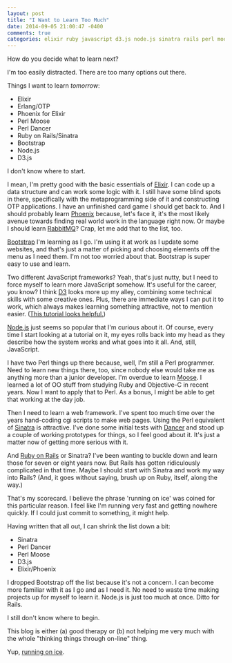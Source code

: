 ```yaml
---
layout: post
title: "I Want to Learn Too Much"
date: 2014-09-05 21:00:47 -0400
comments: true
categories: elixir ruby javascript d3.js node.js sinatra rails perl moose dancer erlang otp
---
```

How do you decide what to learn next?  

I'm too easily distracted. There are too many options out there.

Things I want to learn _tomorrow_:

* Elixir
* Erlang/OTP
* Phoenix for Elixir
* Perl Moose
* Perl Dancer
* Ruby on Rails/Sinatra
* Bootstrap
* Node.js
* D3.js

I don't know where to start.

I mean, I'm pretty good with the basic essentials of [Elixir](http://elixir-lang.org).  I can code up a data structure and can work some logic with it.  I still have some blind spots in there, specifically with the metaprogramming side of it and constructing OTP applications.  I have an unfinished card game I should get back to.  And I should probably learn [Phoenix](https://github.com/phoenixframework/phoenix) because, let's face it, it's the most likely avenue towards finding real world work in the language right now.  Or maybe I should learn [RabbitMQ](http://www.rabbitmq.com)?  Crap, let me add that to the list, too.

[Bootstrap](http://getbootstrap.com) I'm learning as I go.  I'm using it at work as I update some websites, and that's just a matter of picking and choosing elements off the menu as I need them. I'm not too worried about that.  Bootstrap is super easy to use and learn.

Two different JavaScript frameworks? Yeah, that's just nutty, but I need to force myself to learn more JavaScript somehow.  It's useful for the career, you know?  I think [D3](http://d3js.org) looks more up my alley, combining some technical skills with some creative ones. Plus, there are immediate ways I can put it to work, which always makes learning something attractive, not to mention easier. ([This tutorial looks helpful.](http://alignedleft.com/tutorials/d3/about))

[Node.js](http://nodejs.org) just seems so popular that I'm curious about it.  Of course, every time I start looking at a tutorial on it, my eyes rolls back into my head as they describe how the system works and what goes into it all.  And, still, JavaScript.

I have two Perl things up there because, well, I'm still a Perl programmer.  Need to learn new things there, too, since nobody else would take me as anything more than a junior developer. I'm overdue to learn [Moose](http://moose.iinteractive.com/en/).  I learned a lot of OO stuff from studying Ruby and Objective-C in recent years.  Now I want to apply that to Perl.  As a bonus, I might be able to get that working at the day job.

Then I need to learn a web framework.  I've spent too much time over the years hand-coding cgi scripts to make web pages.  Using the Perl equivalent of [Sinatra](http://www.sinatrarb.com) is attractive. I've done some initial tests with [Dancer](http://www.perldancer.org) and stood up a couple of working prototypes for things, so I feel good about it. It's just a matter now of getting more serious with it.

And [Ruby on Rails](http://rubyonrails.org) or Sinatra?  I've been wanting to buckle down and learn those for seven or eight years now.  But Rails has gotten ridiculously complicated in that time.  Maybe I should start with Sinatra and work my way into Rails?  (And, it goes without saying, brush up on Ruby, itself, along the way.)

That's my scorecard.  I believe the phrase 'running on ice' was coined for this particular reason. I feel like I'm running very fast and getting nowhere quickly.  If I could just commit to something, it might help.

Having written that all out, I can shrink the list down a bit:

* Sinatra
* Perl Dancer
* Perl Moose
* D3.js
* Elixir/Phoenix

I dropped Bootstrap off the list because it's not a concern. I can become more familiar with it as I go and as I need it.  No need to waste time making projects up for myself to learn it.  Node.js is just too much at once.  Ditto for Rails.

I still don't know where to begin.

This blog is either (a) good therapy or (b) not helping me very much with the whole "thinking things through on-line" thing.

Yup, [running on ice](https://www.youtube.com/watch?v=IVihX4jjLDI).
